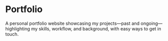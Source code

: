 # Portfolio
A personal portfolio website showcasing my projects—past and ongoing—highlighting my skills, workflow, and background, with easy ways to get in touch.
